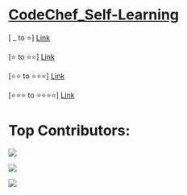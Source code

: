 # [CodeChef_Self-Learning](https://www.codechef.com/selflearning?itm_medium=navmenu&itm_campaign=learncp)
[  _ to ⭐] [Link](https://www.codechef.com/selflearning/0to1stars)

[⭐ to ⭐⭐] [Link](https://www.codechef.com/LP1TO200?order=desc&sortBy=successful_submissions)

[⭐⭐ to ⭐⭐⭐] [Link](https://www.codechef.com/LP2TO300)


[⭐⭐⭐ to ⭐⭐⭐⭐] [Link](https://www.codechef.com/selflearning/3to4stars)




# Top Contributors:
<!-- Copy-paste in your Readme.md file -->

![](https://user-images.githubusercontent.com/73097560/115834477-dbab4500-a447-11eb-908a-139a6edaec5c.gif)

<a href="https://github.com/vickyrules/CodeChef_SelfLearning/graphs/contributors">
  <img src="https://contrib.rocks/image?repo=vickyrules/CodeChef_SelfLearning" />
</a>

![](https://user-images.githubusercontent.com/73097560/115834477-dbab4500-a447-11eb-908a-139a6edaec5c.gif)
<!-- Made with [contributors-img](https://contrib.rocks). -->

<!--
## Solution:
***python3***
```

```

***java***
```




```

-->
